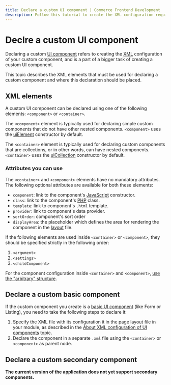 ```yaml
---
title: Declare a custom UI component | Commerce Frontend Development
description: Follow this tutorial to create the XML configuration required for custom Adobe Commerce and Magento Open Source UI components.
---
```


# Declre a custom UI component

Declaring a custom [UI component](https://glossary.magento.com/ui-component) refers to creating the [XML](https://glossary.magento.com/xml) configuration of your custom component, and is a part of a bigger task of creating a custom UI component.

This topic describes the XML elements that must be used for declaring a custom component and where this declaration should be placed.

## XML elements

A custom UI component can be declared using one of the following elements: `<component>` or `<container>`.

The `<component>` element is typically used for declaring simple custom components that do not have other nested components. `<component>` uses the [uiElement] constructor by default.

The `<container>` element is typically used for declaring custom components that are collections, or in other words, can have nested components. `<container>` uses the [uiCollection] constructor by default.

### Attributes you can use

The `<container>` and `<component>` elements have no mandatory attributes. The following optional attributes are available for both these elements:

-  `component`: link to the component's [JavaScript](https://glossary.magento.com/javascript) constructor.
-  `class`: link to the component's [PHP](https://glossary.magento.com/php) class.
-  `template`: link to component's `.html` template.
-  `provider`: link to component's data provider.
-  `sortOrder`: component's sort order
-  `displayArea`: the placeholder which defines the area for rendering the component in the [layout](https://glossary.magento.com/layout) file.

<InlineAlert variant="warning" slots="text1, text2, text3" />

If the following elements are used inside `<container>` or `<component>`, they should be specified strictly in the following order:

1. `<argument>`
1. `<settings>`
1. `<childComponent>`

For the component configuration inside `<container>` and `<component>`, [use the "arbitrary" structure].

## Declare a custom basic component

If the custom component you create is a [basic UI component] (like Form or Listing), you need to take the following steps to declare it:

1. Specify the XML file with its configuration it in the page layout file in your module, as described in the [About XML configuration of UI components] topic.
1. Declare the component in a separate `.xml` file using the `<container>` or `<component>` as parent node.

## Declare a custom secondary component

**The current version of the application does not yet support secondary components.**

<!-- Link Definitions -->

[uiElement]: concepts/element.md
[uiCollection]: concepts/collection.md
[use the "arbitrary" structure]: ../concepts/semantic-configuration.md
[basic UI component]: ../index.md#general-structure
[About XML configuration of UI components]: concepts/xml-declaration.md#about-the-layout-configuration-file-and-ui-component-declaration
